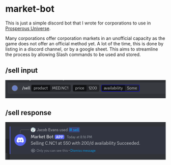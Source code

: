 # market-bot

This is just a simple discord bot that I wrote for corporations to use in [Prosperous Universe](https://prosperousuniverse.com).

Many corporations offer corporation markets in an unofficial capacity as the game does not offer an official method yet. A lot of the time, this is done by listing in a discord channel, or by a google sheet. This aims to streamline the process by allowing Slash commands to be used and stored.

## /sell input
![sell input](./img/sell_input.png)

## /sell response
![sell response](./img/sell_response.png)

